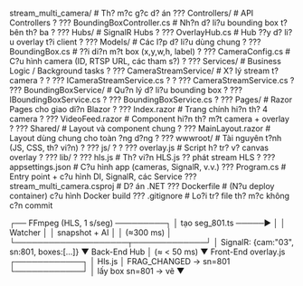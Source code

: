 ﻿stream_multi_camera/               # Th? m?c g?c d? án
??? Controllers/                   # API Controllers
?   ??? BoundingBoxController.cs   # Nh?n d? li?u bounding box t? bên th? ba
?
??? Hubs/                          # SignalR Hubs
?   ??? OverlayHub.cs              # Hub ??y d? li?u overlay t?i client
?
??? Models/                        # Các l?p d? li?u dùng chung
?   ??? BoundingBox.cs             # ??i di?n m?t box (x,y,w,h, label)
?   ??? CameraConfig.cs            # C?u hình camera (ID, RTSP URL, các tham s?)
?
??? Services/                      # Business Logic / Background tasks
?   ??? CameraStreamService/       # X? lý stream t? camera
?   ?   ??? ICameraStreamService.cs
?   ?   ??? CameraStreamService.cs
?   ??? BoundingBoxService/        # Qu?n lý d? li?u bounding box
?       ??? IBoundingBoxService.cs
?       ??? BoundingBoxService.cs
?
??? Pages/                         # Razor Pages cho giao di?n Blazor
?   ??? Index.razor                # Trang chính hi?n th? 4 camera
?   ??? VideoFeed.razor            # Component hi?n th? m?t camera + overlay
?
??? Shared/                        # Layout và component chung
?   ??? MainLayout.razor           # Layout dùng chung cho toàn ?ng d?ng
?
??? wwwroot/                       # Tài nguyên t?nh (JS, CSS, th? vi?n)
?   ??? js/
?   ?   ??? overlay.js             # Script h? tr? v? canvas overlay
?   ??? lib/
?       ??? hls.js                 # Th? vi?n HLS.js ?? phát stream HLS
?
??? appsettings.json               # C?u hình app (cameras, SignalR, v.v.)
??? Program.cs                     # Entry point + c?u hình DI, SignalR, các Service
??? stream_multi_camera.csproj     # D? án .NET
??? Dockerfile                     # (N?u deploy container) c?u hình Docker build
??? .gitignore                     # Lo?i tr? file th? m?c không c?n commit

 ┌── FFmpeg (HLS, 1 s/seg) ─────────┐
 │ tạo seg_801.ts ─────►            │
 │                    Watcher       │
 │                    snapshot + AI │
 │                    (≈300 ms)     │
 └────────────────────┬─────────────┘
                      │   SignalR:  {cam:"03", sn:801, boxes:[…]}
                      ▼
                Back-End Hub
                      │
          (≈ < 50 ms) ▼
   Front-End overlay.js
   ┌────────────┐
   │ Hls.js     │  FRAG_CHANGED → sn=801
   └────────────┘
        │   lấy box sn=801  → vẽ
        ▼
   <canvas>
